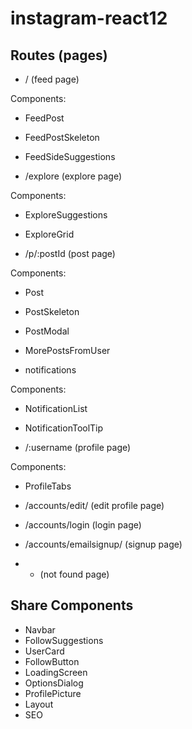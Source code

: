 # instagram-react12

## Routes (pages)

- / (feed page)

Components:

- FeedPost
- FeedPostSkeleton
- FeedSideSuggestions

- /explore (explore page)

Components:

- ExploreSuggestions
- ExploreGrid

- /p/:postId (post page)

Components:

- Post
- PostSkeleton
- PostModal
- MorePostsFromUser

- notifications

Components:

- NotificationList
- NotificationToolTip

- /:username (profile page)

Components:

- ProfileTabs

- /accounts/edit/ (edit profile page)

- /accounts/login (login page)

- /accounts/emailsignup/ (signup page)

- - (not found page)

## Share Components

- Navbar
- FollowSuggestions
- UserCard
- FollowButton
- LoadingScreen
- OptionsDialog
- ProfilePicture
- Layout
- SEO
